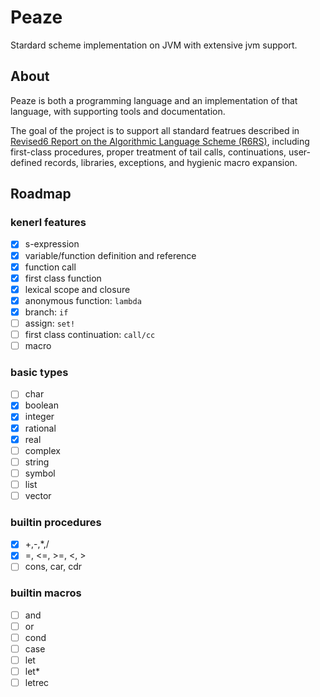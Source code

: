 # Peaze
Stardard scheme implementation on JVM with extensive jvm support.

## About
Peaze is both a programming language and an implementation of that language, with supporting tools and documentation.

The goal of the project is to support all standard featrues described in [Revised6 Report on the Algorithmic Language Scheme (R6RS)](http://www.r6rs.org/), including first-class procedures, proper treatment of tail calls, continuations, user-defined records, libraries, exceptions, and hygienic macro expansion.

## Roadmap
### kenerl features
- [x] s-expression
- [x] variable/function definition and reference
- [x] function call
- [x] first class function
- [x] lexical scope and closure
- [x] anonymous function: `lambda`
- [x] branch: `if`
- [ ] assign: `set!`
- [ ] first class continuation: `call/cc`
- [ ] macro

### basic types
- [ ] char
- [x] boolean
- [x] integer
- [x] rational
- [x] real
- [ ] complex
- [ ] string
- [ ] symbol
- [ ] list
- [ ] vector

### builtin procedures
- [x] +,-,*,/
- [x] =, <=, >=, <, > 
- [ ] cons, car, cdr

### builtin macros
- [ ] and
- [ ] or
- [ ] cond
- [ ] case
- [ ] let
- [ ] let*
- [ ] letrec
